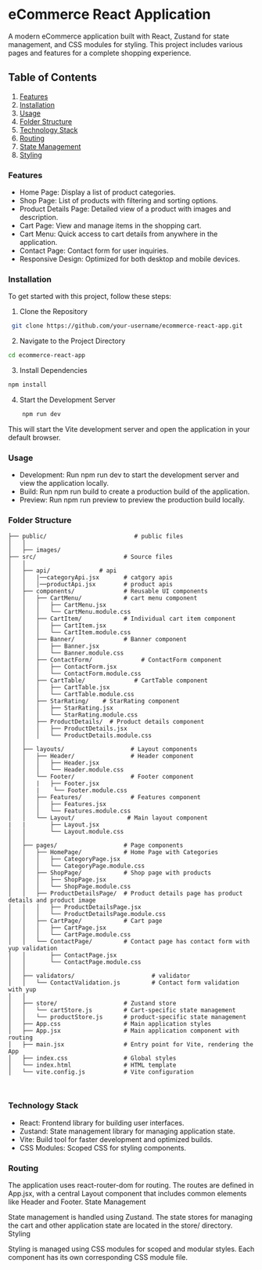 # eCommerce React Application

A modern eCommerce application built with React, Zustand for state management, and CSS modules for styling. This project includes various pages and features for a complete shopping experience.

## Table of Contents

   1. [Features](#Features)
   2. [Installation](#Installation)
   3. [Usage](#Usage)
   4. [Folder Structure](#Folder-Structure)
   5. [Technology Stack](#Technology-Stack)
   6. [Routing](#Routing)
   7. [State Management](#State-Management)
   8. [Styling](#Styling)

### Features

   - Home Page: Display a list of product categories.
   - Shop Page: List of products with filtering and sorting options.
   - Product Details Page: Detailed view of a product with images and description.
   - Cart Page: View and manage items in the shopping cart.
   - Cart Menu: Quick access to cart details from anywhere in the application.
   - Contact Page: Contact form for user inquiries.
   - Responsive Design: Optimized for both desktop and mobile devices.

### Installation

To get started with this project, follow these steps:

   1. Clone the Repository
```bash
 git clone https://github.com/your-username/ecommerce-react-app.git
```
2. Navigate to the Project Directory

```bash
cd ecommerce-react-app
```
3. Install Dependencies

```bash
npm install
```
4. Start the Development Server

```bash
    npm run dev
```
This will start the Vite development server and open the application in your default browser.

### Usage

   - Development: Run npm run dev to start the development server and view the application locally.
  - Build: Run npm run build to create a production build of the application.
  - Preview: Run npm run preview to preview the production build locally.

### Folder Structure

```less
├── public/                         # public files  
│   │
│   ├── images/                                 
├── src/                         # Source files  
│   │
│   ├── api/              # api
│   │   |──categoryApi.jsx       # catgory apis
│   │   │──productApi.jsx        # product apis
│   ├── components/              # Reusable UI components
│   │   ├── CartMenu/            # cart menu component
│   │   │   ├── CartMenu.jsx
│   │   │   └── CartMenu.module.css
│   │   ├── CartItem/            # Individual cart item component
│   │   │   ├── CartItem.jsx
│   │   │   └── CartItem.module.css
│   │   ├── Banner/              # Banner component
│   │   │   ├── Banner.jsx
│   │   │   └── Banner.module.css
│   │   ├── ContactForm/              # ContactForm component
│   │   │   ├── ContactForm.jsx
│   │   │   └── ContactForm.module.css
│   │   ├── CartTable/              # CartTable component
│   │   │   ├── CartTable.jsx
│   │   │   └── CartTable.module.css
│   │   ├── StarRating/    # StarRating component
│   │   │   ├── StarRating.jsx
│   │   │   └── StarRating.module.css
│   │   ├── ProductDetails/  # Product details component
│   │   │   ├── ProductDetails.jsx
│   │   │   └── ProductDetails.module.css
│   │
│   ├── layouts/                   # Layout components
│   │   ├── Header/                # Header component
│   │   │   ├── Header.jsx
│   │   │   └── Header.module.css
│   │   └── Footer/                # Footer component
│   │   |   ├── Footer.jsx
│   │   |    └── Footer.module.css
│   │   ├── Features/              # Features component
│   │   │   ├── Features.jsx
│   │   │   └── Features.module.css
│   │   └── Layout/               # Main layout component
|   |       ├── Layout.jsx
│   │       └── Layout.module.css
│   │
│   ├── pages/                   # Page components
│   │   ├── HomePage/            # Home Page with Categories
│   │   │   ├── CategoryPage.jsx
│   │   │   └── CategoryPage.module.css
│   │   ├── ShopPage/            # Shop page with products
│   │   │   ├── ShopPage.jsx
│   │   │   └── ShopPage.module.css
│   │   ├── ProductDetailsPage/  # Product details page has product details and product image
│   │   │   ├── ProductDetailsPage.jsx
│   │   │   └── ProductDetailsPage.module.css
│   │   ├── CartPage/            # Cart page
│   │   │   ├── CartPage.jsx
│   │   │   └── CartPage.module.css
│   │   └── ContactPage/         # Contact page has contact form with yup validation
│   │       ├── ContactPage.jsx
│   │       └── ContactPage.module.css
│   │
│   ├── validators/                      # validator
│   │   └── ContactValidation.js         # Contact form validation with yup
│   │
│   ├── store/                   # Zustand store
│   │   └── cartStore.js         # Cart-specific state management
│   │   └── productStore.js      # product-specific state management
│   ├── App.css                  # Main application styles
│   ├── App.jsx                  # Main application component with routing
│   ├── main.jsx                 # Entry point for Vite, rendering the App
│   ├── index.css                # Global styles
│   └── index.html               # HTML template
│   └── vite.config.js           # Vite configuration
  
  
```

### Technology Stack

   - React: Frontend library for building user interfaces.
   - Zustand: State management library for managing application state.
   - Vite: Build tool for faster development and optimized builds.
   - CSS Modules: Scoped CSS for styling components.

### Routing

The application uses react-router-dom for routing. The routes are defined in App.jsx, with a central Layout component that includes common elements like Header and Footer.
State Management

State management is handled using Zustand. The state stores for managing the cart and other application state are located in the store/ directory.
Styling

Styling is managed using CSS modules for scoped and modular styles. Each component has its own corresponding CSS module file.

